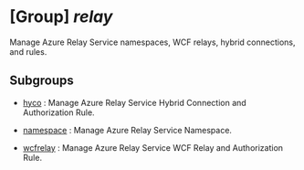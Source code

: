 # [Group] _relay_

Manage Azure Relay Service namespaces, WCF relays, hybrid connections, and rules.

## Subgroups

- [hyco](/Commands/relay/hyco/readme.md)
: Manage Azure Relay Service Hybrid Connection and Authorization Rule.

- [namespace](/Commands/relay/namespace/readme.md)
: Manage Azure Relay Service Namespace.

- [wcfrelay](/Commands/relay/wcfrelay/readme.md)
: Manage Azure Relay Service WCF Relay and Authorization Rule.
